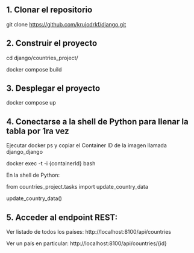 ## 1. Clonar el repositorio

git clone https://github.com/krujodrkf/django.git

## 2.  Construir el proyecto

cd django/countries_project/

docker compose build


## 3.  Desplegar el proyecto

docker compose up

## 4. Conectarse a la shell de Python para llenar la tabla por 1ra vez

Ejecutar docker ps y copiar el Container ID de la imagen llamada django_django

docker exec -t -i {containerId} bash

En la shell de Python:

from countries_project.tasks import update_country_data

update_country_data()


## 5. Acceder al endpoint REST:

Ver listado de todos los países: http://localhost:8100/api/countries

Ver un país en particular: http://localhost:8100/api/countries/{id}
 